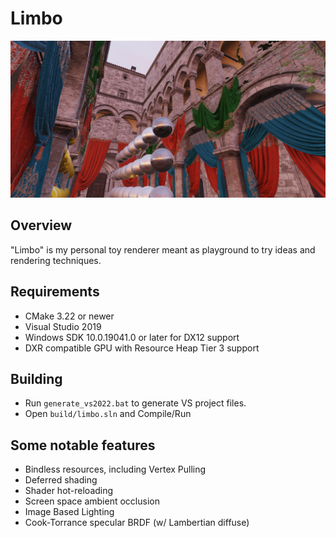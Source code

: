 # Limbo

![picture](images/main.png)

## Overview
"Limbo" is my personal toy renderer meant as playground to try ideas and rendering techniques.

## Requirements
- CMake 3.22 or newer
- Visual Studio 2019
- Windows SDK 10.0.19041.0 or later for DX12 support
- DXR compatible GPU with Resource Heap Tier 3 support
 
## Building
- Run `generate_vs2022.bat` to generate VS project files.
- Open `build/limbo.sln` and Compile/Run

## Some notable features
- Bindless resources, including Vertex Pulling
- Deferred shading
- Shader hot-reloading
- Screen space ambient occlusion
- Image Based Lighting
- Cook-Torrance specular BRDF (w/ Lambertian diffuse)

